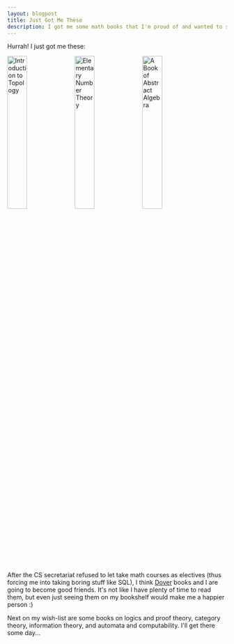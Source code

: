 ```yaml
---
layout: blogpost
title: Just Got Me These
description: I got me some math books that I'm proud of and wanted to share
---
```


Hurrah! I just got me these:

<a href="http://www.amazon.com/gp/product/0486663523">
<img src="http://ecx.images-amazon.com/images/I/41aRgMz4h5L._BO2,204,203,200_PIsitb-sticker-arrow-click,TopRight,35,-76_AA300_SH20_OU01_.jpg"
title="Introduction to Topology" width="30%" /></a>
<a href="http://www.amazon.com/gp/product/048646931X">
<img src="http://ecx.images-amazon.com/images/I/51Czir%2BiJXL._BO2,204,203,200_PIsitb-sticker-arrow-click,TopRight,35,-76_AA300_SH20_OU01_.jpg"
title="Elementary Number Theory" width="30%" /></a>
<a href="http://www.amazon.com/gp/product/0486474178">
<img src="http://ecx.images-amazon.com/images/I/513qqhyP9cL._BO2,204,203,200_PIsitb-sticker-arrow-click,TopRight,35,-76_AA300_SH20_OU01_.jpg"
title="A Book of Abstract Algebra" width="30%" /></a>

After the CS secretariat refused to let take math courses as electives (thus forcing me into taking
boring stuff like SQL), I think [Dover](http://store.doverpublications.com/by-subject-science-and-mathematics-mathematics.html) 
books and I are going to become good friends. It's not like I have plenty of time to read them,
but even just seeing them on my bookshelf would make me a happier person :)

Next on my wish-list are some books on logics and proof theory, category theory, information theory,
and automata and computability. I'll get there some day...


